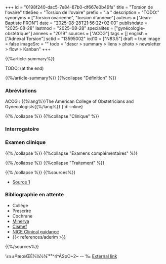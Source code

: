 +++
id = "0198f240-dac5-7e84-87b0-df667e0b49fa"
title = "Torsion de l'ovaire"
titleSeo = "Torsion de l'ovaire"
prefix = "la "
description = "TODO:"
synonyms = ["Torsion ovarienne", "torsion d'annexe"]
auteurs = ["Jean-Baptiste FRON"]
date = "2025-08-28T21:56:22+02:00"
publishdate = "2025-08-28"
lastmod = "2025-08-28"
specialites = ["gynécologie-obstétrique"]
annees = "2019"
sources = ["ACOG"]
tags = []
english = ["Adnexal Torsion"]
sctid = "13595002"
icd10 = ["N83.5"]
draft = true
image = false
imageSrc = ""
todo = "descr > summary > liens > photo > newsletter > flow > Kanban"
+++

{{%article-summary%}}

TODO: (at the end)

{{%/article-summary%}}
{{%collapse "Définition" %}}

### Abréviations

ACOG
: {{%lang%}}The American College of Obstetricians and Gynecologists{{%/lang%}}
{.dl-inline}

{{% /collapse %}}
{{%collapse "Clinique" %}}

### Interrogatoire

### Examen clinique

{{% /collapse %}}
{{%collapse "Examens complémentaires" %}}


{{% /collapse %}}
{{%collapse "Traitement" %}}


{{% /collapse %}}
{{%sources%}}

- [Source 1](URL)

### Bibliographie en attente

- Collège
- Prescrire
- Cochrane
- [Minerva](https://minerva-ebp.be/)
- [Cismef](https://www.cismef.org/cismef/)
- [NICE Clinical guidance](https://www.nice.org.uk/guidance/conditions-and-diseases)
- {{< references/aderim >}}

{{%/sources%}}

’≤≥±®æœŒÈ⅓¼½¾¹²³^4^ÂSpO~2~ -- ‰
[External link](https://discourse.gohugo.io/ "{rel='nofollow'}")
